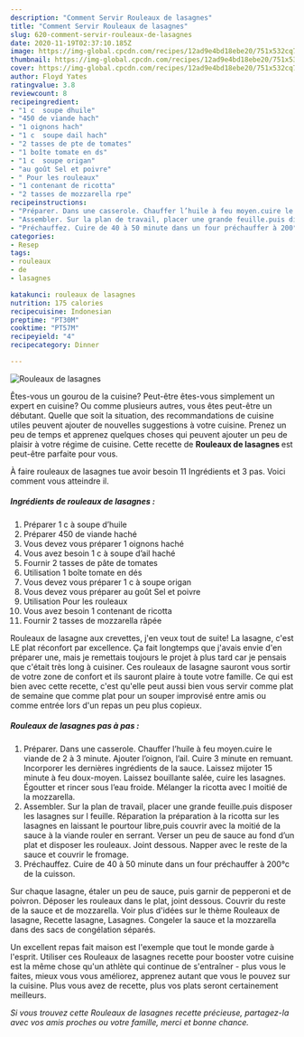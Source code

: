 ```yaml
---
description: "Comment Servir Rouleaux de lasagnes"
title: "Comment Servir Rouleaux de lasagnes"
slug: 620-comment-servir-rouleaux-de-lasagnes
date: 2020-11-19T02:37:10.185Z
image: https://img-global.cpcdn.com/recipes/12ad9e4bd18ebe20/751x532cq70/rouleaux-de-lasagnes-photo-principale-de-la-recette.jpg
thumbnail: https://img-global.cpcdn.com/recipes/12ad9e4bd18ebe20/751x532cq70/rouleaux-de-lasagnes-photo-principale-de-la-recette.jpg
cover: https://img-global.cpcdn.com/recipes/12ad9e4bd18ebe20/751x532cq70/rouleaux-de-lasagnes-photo-principale-de-la-recette.jpg
author: Floyd Yates
ratingvalue: 3.8
reviewcount: 8
recipeingredient:
- "1 c  soupe dhuile"
- "450 de viande hach"
- "1 oignons hach"
- "1 c  soupe dail hach"
- "2 tasses de pte de tomates"
- "1 boîte tomate en ds"
- "1 c  soupe origan"
- "au goût Sel et poivre"
- " Pour les rouleaux"
- "1 contenant de ricotta"
- "2 tasses de mozzarella rpe"
recipeinstructions:
- "Préparer. Dans une casserole. Chauffer l’huile à feu moyen.cuire le viande de 2 à 3 minute. Ajouter l’oignon, l’ail. Cuire 3 minute en remuant. Incorporer les dernières ingrédients de la sauce. Laissez mijoter 15 minute à feu doux-moyen. Laissez bouillante salée, cuire les lasagnes. Égoutter et rincer sous l’eau froide. Mélanger la ricotta avec l moitié de la mozzarella."
- "Assembler. Sur la plan de travail, placer une grande feuille.puis disposer les lasagnes sur l feuille. Réparation la préparation à la ricotta sur les lasagnes en laissant le pourtour libre,puis couvrir avec la moitié de la sauce à la viande rouler en serrant. Verser un peu de sauce au fond d’un plat et disposer les rouleaux. Joint dessous. Napper avec le reste de la sauce et couvrir le fromage."
- "Préchauffez. Cuire de 40 à 50 minute dans un four préchauffer à 200°c de la cuisson."
categories:
- Resep
tags:
- rouleaux
- de
- lasagnes

katakunci: rouleaux de lasagnes 
nutrition: 175 calories
recipecuisine: Indonesian
preptime: "PT30M"
cooktime: "PT57M"
recipeyield: "4"
recipecategory: Dinner

---
```



![Rouleaux de lasagnes](https://img-global.cpcdn.com/recipes/12ad9e4bd18ebe20/751x532cq70/rouleaux-de-lasagnes-photo-principale-de-la-recette.jpg)

Êtes-vous un gourou de la cuisine? Peut-être êtes-vous simplement un expert en cuisine? Ou comme plusieurs autres, vous êtes peut-être un débutant. Quelle que soit la situation, des recommandations de cuisine utiles peuvent ajouter de nouvelles suggestions à votre cuisine. Prenez un peu de temps et apprenez quelques choses qui peuvent ajouter un peu de plaisir à votre régime de cuisine. Cette recette de <strong> Rouleaux de lasagnes </strong> est peut-être parfaite pour vous.

<!--inarticleads1-->

À faire rouleaux de lasagnes tue avoir besoin 11 Ingrédients et 3 pas. Voici comment vous atteindre il.

##### Ingrédients de rouleaux de lasagnes :

1. Préparer 1 c à soupe d’huile
1. Préparer 450 de viande haché
1. Vous devez vous préparer 1 oignons haché
1. Vous avez besoin 1 c à soupe d’ail haché
1. Fournir 2 tasses de pâte de tomates
1. Utilisation 1 boîte tomate en dés
1. Vous devez vous préparer 1 c à soupe origan
1. Vous devez vous préparer au goût Sel et poivre
1. Utilisation  Pour les rouleaux
1. Vous avez besoin 1 contenant de ricotta
1. Fournir 2 tasses de mozzarella râpée


Rouleaux de lasagne aux crevettes, j&#39;en veux tout de suite! La lasagne, c&#39;est LE plat réconfort par excellence. Ça fait longtemps que j&#39;avais envie d&#39;en préparer une, mais je remettais toujours le projet à plus tard car je pensais que c&#39;était très long à cuisiner. Ces rouleaux de lasagne sauront vous sortir de votre zone de confort et ils sauront plaire à toute votre famille. Ce qui est bien avec cette recette, c&#39;est qu&#39;elle peut aussi bien vous servir comme plat de semaine que comme plat pour un souper improvisé entre amis ou comme entrée lors d&#39;un repas un peu plus copieux. 

<!--inarticleads2-->

##### Rouleaux de lasagnes pas à pas :

1. Préparer. Dans une casserole. Chauffer l’huile à feu moyen.cuire le viande de 2 à 3 minute. Ajouter l’oignon, l’ail. Cuire 3 minute en remuant. Incorporer les dernières ingrédients de la sauce. Laissez mijoter 15 minute à feu doux-moyen. Laissez bouillante salée, cuire les lasagnes. Égoutter et rincer sous l’eau froide. Mélanger la ricotta avec l moitié de la mozzarella.
1. Assembler. Sur la plan de travail, placer une grande feuille.puis disposer les lasagnes sur l feuille. Réparation la préparation à la ricotta sur les lasagnes en laissant le pourtour libre,puis couvrir avec la moitié de la sauce à la viande rouler en serrant. Verser un peu de sauce au fond d’un plat et disposer les rouleaux. Joint dessous. Napper avec le reste de la sauce et couvrir le fromage.
1. Préchauffez. Cuire de 40 à 50 minute dans un four préchauffer à 200°c de la cuisson.


Sur chaque lasagne, étaler un peu de sauce, puis garnir de pepperoni et de poivron. Déposer les rouleaux dans le plat, joint dessous. Couvrir du reste de la sauce et de mozzarella. Voir plus d&#39;idées sur le thème Rouleaux de lasagne, Recette lasagne, Lasagnes. Congeler la sauce et la mozzarella dans des sacs de congélation séparés. 

<!--inarticleads1-->

<p>
Un excellent repas fait maison est l'exemple que tout le monde garde à l'esprit. Utiliser ces Rouleaux de lasagnes recette pour booster votre cuisine est la même chose qu'un athlète qui continue de s'entraîner - plus vous le faites, mieux vous vous améliorez, apprenez autant que vous le pouvez sur la cuisine. Plus vous avez de recette, plus vos plats seront certainement meilleurs.
</p>

<p>
<i>Si vous trouvez cette Rouleaux de lasagnes recette précieuse, partagez-la avec vos amis proches ou votre famille, merci et bonne chance.</i>
</p>
